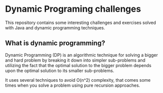 # Dynamic Programing challenges

This repository contains some interesting challenges and exercises solved with Java and dynamic programming techniques.  

## What is dynamic programming?

Dynamic Programming (DP) is an algorithmic technique for solving a bigger and hard problem by breaking it down into simpler sub-problems and utilizing the fact that the optimal solution to the bigger problem depends upon the optimal solution to its smaller sub-problems.

It uses several techniques to avoid O(n^2) complexity, that comes some times when you solve a problem using pure recursion approaches.
